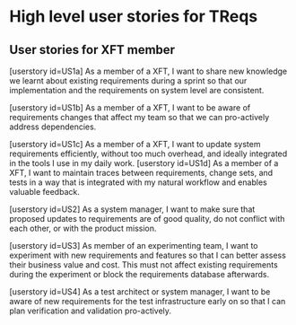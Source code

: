 # High level user stories for TReqs

## User stories for XFT member

 [userstory id=US1a] As a member of a XFT, I want to share new knowledge we learnt about existing requirements during a sprint so that our implementation and the requirements on system level are consistent. 

 [userstory id=US1b] As a member of a XFT, I want to be aware of requirements changes that affect my team so that we can pro-actively address dependencies. 

 [userstory id=US1c] As a member of a XFT, I want to update system requirements efficiently, without too much overhead, and ideally integrated in the tools I use in my daily work. 
 [userstory id=US1d] As a member of a XFT, I want to maintain traces between requirements, change sets, and tests in a way that is integrated with my natural workflow and enables valuable feedback. 

[userstory id=US2]
As a system manager, I want to make sure that proposed updates to requirements are of good quality, do not conflict with each other, or with the product mission. 

[userstory id=US3]
As member of an experimenting team, I want to experiment with new requirements and features so that I can better assess their business value and cost. This must not affect existing requirements during the experiment or block the requirements database afterwards. 

[userstory id=US4]
As a test architect or system manager, I want to be aware of new requirements for the test infrastructure early on so that I can plan verification and validation pro-actively. 

